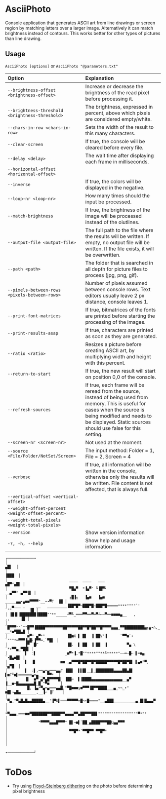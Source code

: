 ﻿# AsciiPhoto
Console application that generates ASCII art from line drawings or screen region by matching letters over a larger image.
Alternatively it can match brightness instead of contours. This works better for other types of pictures than line drawing.

## Usage
`AsciiPhoto [options]` or `AsciiPhoto "@parameters.txt"`

| Option | Explanation |
| :-- |:-- |
| `--brightness-offset <brightness-offset>`         | Increase or decrease the brightness of the read pixel before processing it.                                                                            |
| `--brightness-threshold <brightness-threshold>`   | The brightness, expressed in percent, above which pixels are considered empty/white.                                                                   |
| `--chars-in-row <chars-in-row>`                   | Sets the width of the result to this many characters.                                                                                                  |
| `--clear-screen`                                  | If true, the console will be cleared before every file.                                                                                                |
| `--delay <delay>`                                 | The wait time after displaying each frame in milliseconds.                                                                                             |
| `--horizontal-offset <horizontal-offset>`         |                                                                                                                                                        |
| `--inverse`                                       | If true, the colors will be displayed in the negative.                                                                                                 |
| `--loop-nr <loop-nr>`                             | How many times should the input be processed.                                                                                                          |
| `--match-brightness`                              | If true, the brightness of the image will be processed instead of the oiutlines.                                                                       |
| `--output-file <output-file>`                     | The full path to the file where the results will be written. If empty, no output file will be written. If the file exists, it will be overwritten.     |
| `--path <path>`                                   | The folder that is searched in all depth for picture files to process (jpg, png, gif).                                                                 |
| `--pixels-between-rows <pixels-between-rows>`     | Number of pixels assumed between console rows. Text editors usually leave 2 px distance, console leaves 1.                                             |
| `--print-font-matrices`                           | If true, bitmatrices of the fonts are printed before starting the processing of the images.                                                            |
| `--print-results-asap`                            | If true, characters are printed as soon as they are generated.                                                                                         |
| `--ratio <ratio>`                                 | Resizes a picture before creating ASCII art, by multiplying width and height with this percent.                                                        |
| `--return-to-start`                               | If true, the new result will start on position 0,0 of the console.                                                                                     |
| `--refresh-sources`                               | If true, each frame will be reread from the source, instead of being used from memory. This is useful for cases when the source is being modified and needs to be displayed. Static sources should use false for this setting. |
| `--screen-nr <screen-nr>`                         | Not used at the moment.                                                                                                                                |
| `--source <File/Folder/NotSet/Screen>`            | The input method: Folder = 1, File = 2, Screen = 4                                                                                                     |
| `--verbose`                                       | If true, all information will be written in the console, otherwise only the results will be written. File content is not affected, that is always full.|
| `--vertical-offset <vertical-offset>`             |                                                                                                                                                        |
| `--weight-offset-percent <weight-offset-percent>` |                                                                                                                                                        |
| `--weight-total-pixels <weight-total-pixels>`     |                                                                                                                                                        |
| `--version`                                       | Show version information                                                                                                                               |
| `-?, -h, --help`                                  | Show help and usage information                                                                                                                        |

```
┌────────────∙
│                                                                             ▄█▌  │
│                                                                            ▐███  │
│                            ____  ____   ___                              ▄█▀"▄█▌ │
│                            ▀█▄▀  *▐▄▀' ╙▐█▀╛                        __▄▀▀" ▄▀▀▐▌ │
│                            ╓█▐╖   ▐▄■   ▐▄■           _____▄▄∙▄■■▀▀▀▀"__∙∙▀Γ  ▐█ │
│  ▄___ _     __   _________▐██▀█▀¬███▀█~███▀█═════****""""`'        `""        ▐█ │
│ ▐█▐▌▐███████▐████""**_____┴▀╨_═══▀▀══▀═▀┴⌐─▀══■■■■▄__   ,              ,,     ▐█ │
│ `█▀▀▀°"`""█▀▀▐████▀▀▀▀▀▀▀▀██▀▀▀▀▀██▀▀█▀██▀▀█▀▀▀▀▄▄▄_▀▀█████████▄╖▄∙∩,_ __*■▀██▄█ │
│         ■▀° ▄▀*°          ▐█■X ▌ █▌  ▐ ██V'▐      `▀▀■`∙  `"""*═▀▀▀▐▄█┤▐▀▀═.`▀█▌ │
│        ▐▀  █Γ             ▐█.  ▌ ██  ▐ ██  ▐         ▀▄ \            `*∙▀▀▄_▀██▌ │
│        ▌  :▌             _■▀*▐,*█""****""**╨*****"──═─█⌐ ▌═■▄            `∙█▄■█▌ │
│        ▌  ▐▌           ■■ ,▄▀▀▀█▀██▀▀█▀█████▀▀▀▀▀█▀██▀█▌ ▌▄■"▀,            └▄▀█  │
│        ▌  :▌,⌐═▄═▄═══▄▄Γ ▐██▌  ▌▌█▌__▌_████████▄▄▄▄██▄█▌ ▌■Γ╙■▌══════▄═▄__  ▀▀*  │
│        ▐▌  ■▀_▄▀▄█▀▀▀▀█  ▐██⌐  ▌▐████▄▄▄▄▄▄▄▄▄▄▄▄▄▄__▄▀ ▐__■═█▄▄▄▄▄▄▄█_█_"▀■     │
│         █, ▐▄*▀▄═▄═══▄▄█,"▀█■■■╖■▀▀▀▐█▀▀████___▄_¬¬_∙" ■█▌¬▄█▄_______,__▐⌐ ▐Γ    │
│         `▀▄_"▀▄█▄█▄▄█████▄__"▐▀U▌───▀▀▀▀▀═█¬∙█════"__▄███__________▄_█▌█▄▄▄▀     │
│           *▀▄▄▄_═══■■▀███████▀▀████▀▀▄▄▄▄▀▀▄██▀▀▀██▌""""""""""""""""""▀*"°       │
│              "▀▀▀▀▄▄▄█▀▀▀" █▌¬■▌`██_▄████▀▀▀██U▄▄▀▀▀                             │
│                            ▀▀█▀*`▀▀█▀▀ ▀▀█▀*                                     │
│                                                                                  │
                                                                      ∙────────────┘
```
# ToDos
* Try using [Floyd–Steinberg dithering](https://en.wikipedia.org/wiki/Floyd%E2%80%93Steinberg_dithering) on the photo before determining pixel brightness
